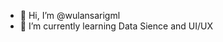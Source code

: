 - 👋 Hi, I’m @wulansarigml
- 🌱 I’m currently learning Data Sience and UI/UX

<!---
wulansarigml/wulansarigml is a ✨ special ✨ repository because its `README.md` (this file) appears on your GitHub profile.
You can click the Preview link to take a look at your changes.
--->
